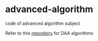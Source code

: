# advanced-algorithm
code of advanced algorithm subject

Refer to this [repository](https://github.com/Nilesh9106/daa-algorithms) for DAA algorithms
